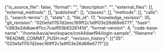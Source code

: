 {"is_source_file": false, "format": "", "description": "", "external_files": [], "external_methods": [], "published": [], "classes": [], "methods": [], "calls": [], "search-terms": [], "state": 2, "file_id": 17, "knowledge_revision": 35, "git_revision": "020efa11157d2eec169ff2c1a9f03e26d68e6771", "hash": "c883e2ddbae4f1cc7cadf93b6326141d", "format-version": 4, "code-base-name": "/home/kavia/workspace/cm44daef94/login-sample", "filename": "README_COMMIT_PUSH.md", "revision_history": [{"35": "020efa11157d2eec169ff2c1a9f03e26d68e6771"}]}